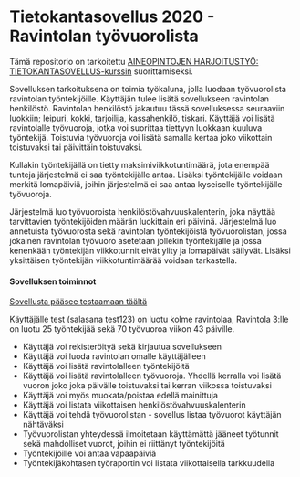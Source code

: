 # Tietokantasovellus 2020 - Ravintolan työvuorolista
Tämä repositorio on tarkoitettu [AINEOPINTOJEN HARJOITUSTYÖ: TIETOKANTASOVELLUS-kurssin](https://courses.helsinki.fi/fi/tkt20011) suorittamiseksi. 

Sovelluksen tarkoituksena on toimia työkaluna, jolla luodaan työvuorolista ravintolan työntekijöille. Käyttäjän tulee lisätä sovellukseen ravintolan henkilöstö. Ravintolan henkilöstö jakautuu tässä sovelluksessa seuraaviin luokkiin; leipuri, kokki, tarjoilija, kassahenkilö, tiskari. Käyttäjä voi lisätä ravintolalle työvuoroja, jotka voi suorittaa tiettyyn luokkaan kuuluva työntekijä. Toistuvia työvuoroja voi lisätä samalla kertaa joko viikottain toistuvaksi tai päivittäin toistuvaksi. 

Kullakin työntekijällä on tietty maksimiviikkotuntimäärä, jota enempää tunteja järjestelmä ei saa työntekijälle antaa. Lisäksi työntekijälle voidaan merkitä lomapäiviä, joihin järjestelmä ei saa antaa kyseiselle työntekijälle työvuoroja. 

Järjestelmä luo työvuoroista henkilöstövahvuuskalenterin, joka näyttää tarvittavien työntekijöiden määrän luokittain eri päivinä. Järjestelmä luo annetuista työvuorosta sekä ravintolan työntekijöistä työvuorolistan, jossa jokainen ravintolan työvuoro asetetaan jollekin työntekijälle ja jossa kenenkään työntekijän viikkotunnit eivät ylity ja lomapäivät säilyvät. Lisäksi yksittäisen työntekijän viikkotuntimäärää voidaan tarkastella.

#### Sovelluksen toiminnot

[Sovellusta pääsee testaamaan täältä](https://tsoha-rostermaker.herokuapp.com)

Käyttäjälle test (salasana test123) on luotu kolme ravintolaa, Ravintola 3:lle on luotu 25 työntekijää sekä 70 työvuoroa viikon 43 päiville. 

+ Käyttäjä voi rekisteröityä sekä kirjautua sovellukseen
+ Käyttäjä voi luoda ravintolan omalle käyttäjälleen
+ Käyttäjä voi lisätä ravintolalleen työntekijöitä 
+ Käyttäjä voi lisätä ravintolalleen työvuoroja. Yhdellä kerralla voi lisätä vuoron joko joka päivälle toistuvaksi tai kerran viikossa toistuvaksi
+ Käyttäjä voi myös muokata/poistaa edellä mainittuja
+ Käyttäjä voi listata viikottaisen henkilöstövahvuuskalenterin
+ Käyttäjä voi tehdä työvuorolistan - sovellus listaa työvuorot käyttäjän nähtäväksi
+ Työvuorolistan yhteydessä ilmoitetaan käyttämättä jääneet työtunnit sekä mahdolliset vuorot, joihin ei riittänyt työntekijöitä
+ Työntekijöille voi antaa vapaapäiviä 
+ Työntekijäkohtasen työraportin voi listata viikottaisella tarkkuudella
